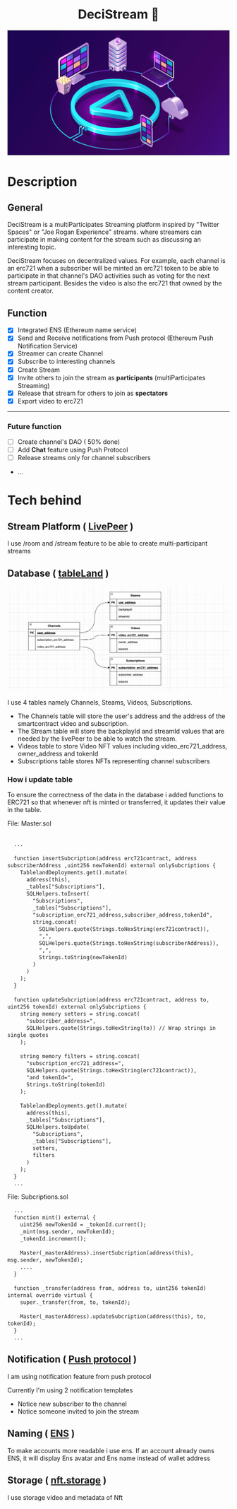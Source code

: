 <h1 align="center">DeciStream 👋</h1>
<p>
  <img src="https://github.com/vinhyenvodoi98/DeciStream/blob/master/images/cover.png" />
</p>

# Description

## General
DeciStream is a multiParticipates Streaming platform inspired by "Twitter Spaces" or "Joe Rogan Experience" streams. where streamers can participate in making content for the stream such as discussing an interesting topic.

DeciStream focuses on decentralized values. For example, each channel is an erc721 when a subscriber will be minted an erc721 token to be able to participate in that channel's DAO activities such as voting for the next stream participant. Besides the video is also the erc721 that owned by the content creator.
## Function
- [x] Integrated ENS (Ethereum name service)
- [x] Send and Receive notifications from Push protocol (Ethereum Push Notification Service)
- [x] Streamer can create Channel
- [x] Subscribe to interesting channels
- [x] Create Stream
- [x] Invite others to join the stream as **participants** (multiParticipates Streaming)
- [x] Release that stream for others to join as **spectators**
- [x] Export video to erc721
---
### Future function
- [ ] Create channel's DAO ( 50% done)
- [ ] Add **Chat** feature using Push Protocol
- [ ] Release streams only for channel subscribers
- ...

# Tech behind
## Stream Platform ( [LivePeer](https://docs.livepeer.org/) )
I use /room and /stream feature to be able to create multi-participant streams

## Database ( [tableLand](https://tableland.xyz/) )

<img src="https://github.com/vinhyenvodoi98/DeciStream/blob/master/images/database.png" />

I use 4 tables namely Channels, Steams, Videos, Subscriptions.
- The Channels table will store the user's address and the address of the smartcontract video and subscription.
- The Stream table will store the backplayId and streamId values that are needed by the livePeer to be able to watch the stream.
- Videos table to store Video NFT values including video_erc721_address, owner_address and tokenId
- Subscriptions table stores NFTs representing channel subscribers

### How i update table
To ensure the correctness of the data in the database i added functions to ERC721 so that whenever nft is minted or transferred, it updates their value in the table.

File: Master.sol
```Master.sol

  ...

  function insertSubcription(address erc721contract, address subscriberAddress ,uint256 newTokenId) external onlySubcriptions {
    TablelandDeployments.get().mutate(
      address(this),
      _tables["Subscriptions"],
      SQLHelpers.toInsert(
        "Subscriptions",
        _tables["Subscriptions"],
        "subscription_erc721_address,subscriber_address,tokenId",
        string.concat(
          SQLHelpers.quote(Strings.toHexString(erc721contract)),
          ",",
          SQLHelpers.quote(Strings.toHexString(subscriberAddress)),
          ",",
          Strings.toString(newTokenId)
        )
      )
    );
  }

  function updateSubcription(address erc721contract, address to, uint256 tokenId) external onlySubcriptions {
    string memory setters = string.concat(
      "subscriber_address=",
      SQLHelpers.quote(Strings.toHexString(to)) // Wrap strings in single quotes
    );

    string memory filters = string.concat(
      "subscription_erc721_address=",
      SQLHelpers.quote(Strings.toHexString(erc721contract)),
      "and tokenId=",
      Strings.toString(tokenId)
    );

    TablelandDeployments.get().mutate(
      address(this),
      _tables["Subscriptions"],
      SQLHelpers.toUpdate(
        "Subscriptions",
        _tables["Subscriptions"],
        setters,
        filters
      )
    );
  }
  ...

```

File: Subcriptions.sol
```Subcriptions.sol
  ...
  function mint() external {
    uint256 newTokenId = _tokenId.current();
    _mint(msg.sender, newTokenId);
    _tokenId.increment();

    Master(_masterAddress).insertSubcription(address(this), msg.sender, newTokenId);
    ....
  }

  function _transfer(address from, address to, uint256 tokenId) internal override virtual {
    super._transfer(from, to, tokenId);

    Master(_masterAddress).updateSubcription(address(this), to, tokenId);
  }
  ...
```

## Notification ( [Push protocol](https://push.org/) )
I am using notification feature from push protocol

Currently I'm using 2 notification templates

- Notice new subscriber to the channel
- Notice someone invited to join the stream

## Naming ( [ENS](https://app.ens.domains/) )
To make accounts more readable i use ens.
If an account already owns ENS, it will display Ens avatar and Ens name instead of wallet address

## Storage ( [nft.storage](https://nft.storage/) )
I use storage video and metadata of Nft
